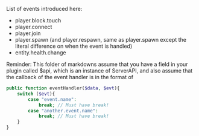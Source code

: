 List of events introduced here:
* player.block.touch
* player.connect
* player.join
* player.spawn (and player.respawn, same as player.spawn except the literal difference on when the event is handled)
* entity.health.change

Reminder: This folder of markdowns assume that you have a field in your plugin called $api, which is an instance of ServerAPI, and also assume that the callback of the event handler is in the format of
```php
public function eventHandler($data, $evt){
    switch ($evt){
        case "event.name":
            break; // Must have break!
        case "another.event.name":
            break; // Must have break!
    }
}
```
